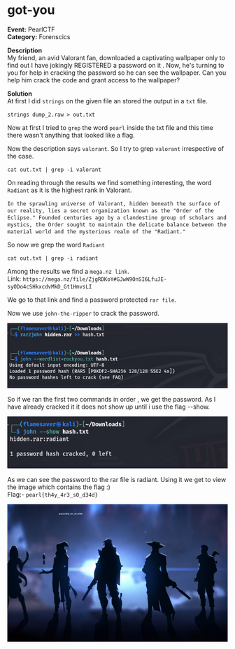 # got-you

**Event:** PearlCTF<br>
**Category:** Forenscics

**Description**<br>
My friend, an avid Valorant fan, downloaded a captivating wallpaper only to find out I have jokingly REGISTERED a password on it . Now, he's turning to you for help in cracking the password so he can see the wallpaper. Can you help him crack the code and grant access to the wallpaper?

**Solution**<br>
At first I did `strings` on the given file an stored the output in a `txt` file.
```
strings dump_2.raw > out.txt
```

Now at first I tried to `grep` the word `pearl` inside the txt file and this time there wasn't anything that looked like a flag.

Now the description says `valorant`. So I try to grep `valorant` irrespective of the case.
```
cat out.txt | grep -i valorant
```

On reading through the results we find something interesting, the word `Radiant` as it is the highest rank in Valorant.
```
In the sprawling universe of Valorant, hidden beneath the surface of our reality, lies a secret organization known as the "Order of the Eclipse." Founded centuries ago by a clandestine group of scholars and mystics, the Order sought to maintain the delicate balance between the material world and the mysterious realm of the "Radiant."
```
So now we grep the word `Radiant`

```
cat out.txt | grep -i radiant
```
Among the results we find a `mega.nz link`.<br>
Link: `https://mega.nz/file/ZjgRDKoY#GJwW9OnSI6LfuJE-syODo4cSHkxcdvMkD_Gt1HmvsLI`

We go to that link and find a password protected `rar file`.

Now we use `john-the-ripper` to crack the password.

![](Images/image-1.png)

So if we ran the first two commands in order , we get the password. As I have already cracked it it does not show up until i use the flag --show.

![](Images/image-2.png)

As we can see the password to the rar file is radiant. Using it we get to view the image which contains the flag :)  
Flag:- `pearl{th4y_4r3_s0_d34d}`

![](valorant.png)
